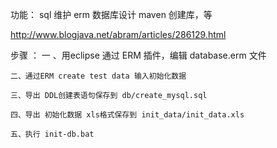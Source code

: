功能：
	sql 维护
	erm 数据库设计
	maven 创建库，等
	
http://www.blogjava.net/abram/articles/286129.html


步骤 ：
	一 、用eclipse 通过 ERM 插件，编辑 database.erm 文件
	
	二、通过ERM create test data 输入初始化数据
	
	三、导出 DDL创建表语句保存到 db/create_mysql.sql
	
	四、导出 初始化数据 xls格式保存到 init_data/init_data.xls
	
	五、执行 init-db.bat
	
	
